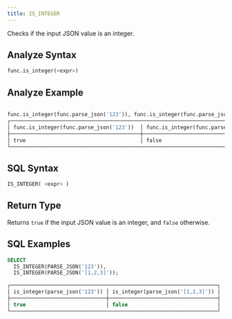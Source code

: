 ```yaml
---
title: IS_INTEGER
---
```


Checks if the input JSON value is an integer.


## Analyze Syntax

```python
func.is_integer(<expr>)
```

## Analyze Example

```python

func.is_integer(func.parse_json('123')), func.is_integer(func.parse_json('[1,2,3]'))
┌────────────────────────────────────────────────────────────────────────────────────────┐
│ func.is_integer(func.parse_json('123'))  │ func.is_integer(func.parse_json('[1,2,3]')) │
├──────────────────────────────────────────┼─────────────────────────────────────────────┤
│ true                                     │ false                                       │
└────────────────────────────────────────────────────────────────────────────────────────┘
```

## SQL Syntax

```sql
IS_INTEGER( <expr> )
```

## Return Type

Returns `true` if the input JSON value is an integer, and `false` otherwise.

## SQL Examples

```sql
SELECT
  IS_INTEGER(PARSE_JSON('123')),
  IS_INTEGER(PARSE_JSON('[1,2,3]'));

┌───────────────────────────────────────────────────────────────────┐
│ is_integer(parse_json('123')) │ is_integer(parse_json('[1,2,3]')) │
├───────────────────────────────┼───────────────────────────────────┤
│ true                          │ false                             │
└───────────────────────────────────────────────────────────────────┘
```